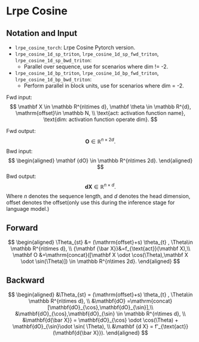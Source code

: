 # Lrpe Cosine

## Notation and Input

- `lrpe_cosine_torch`: Lrpe Cosine Pytorch version.
- `lrpe_cosine_1d_sp_triton`, `lrpe_cosine_1d_sp_fwd_triton`, `lrpe_cosine_1d_sp_bwd_triton`:
  - Parallel over sequence, use for scenarios where dim != -2.
- `lrpe_cosine_1d_bp_triton`, `lrpe_cosine_1d_bp_fwd_triton`, `lrpe_cosine_1d_bp_bwd_triton`:
  - Perform parallel in block units, use for scenarios where dim = -2.



Fwd input:
$$
\mathbf X \in \mathbb R^{n\times d}, \mathbf \theta \in \mathbb R^{d},
\mathrm{offset}\in \mathbb N, \\
\text{act: activation function name}, \text{dim: activation function operate dim}.
$$

Fwd output:
$$
\mathbf O\in \mathbb R^{n\times 2d}.
$$
Bwd input:
$$
\begin{aligned}
\mathbf {dO} \in \mathbb R^{n\times 2d}.
\end{aligned}
$$
Bwd output:
$$
\mathbf {dX}\in \mathbb R^{n\times d}.
$$
Where $n$ denotes the sequence length, and $d$ denotes the head dimension, $\mathrm{offset}$ denotes the offset(only use this during the inference stage for language model.)



## Forward

$$
\begin{aligned}
\Theta_{st} &= (\mathrm{offset}+s) \theta_{t} , \Theta\in \mathbb R^{n\times d}, \\
{\mathbf {\bar X}}&=f_{\text{act}}(\mathbf X),\\
\mathbf O &=\mathrm{concat}([\mathbf X  \odot \cos(\Theta),\mathbf X  \odot  \sin(\Theta)])
\in \mathbb R^{n\times 2d}.
\end{aligned}
$$



## Backward

$$
\begin{aligned}
&\Theta_{st} = (\mathrm{offset}+s) \theta_{t} , \Theta\in \mathbb R^{n\times d}, \\
&\mathbf{dO} =\mathrm{concat}[\mathbf{dO}_{\cos},\mathbf{dO}_{\sin}],\\
&\mathbf{dO}_{\cos},\mathbf{dO}_{\sin} \in \mathbb R^{n\times d},  \\
&\mathbf{d{\bar X}} = \mathbf{dO}_{\cos} \odot \cos(\Theta) + \mathbf{dO}_{\sin}\odot \sin( \Theta), \\
&\mathbf {d X} = f'_{\text{act}}(\mathbf{d{\bar X}}).
\end{aligned}
$$
